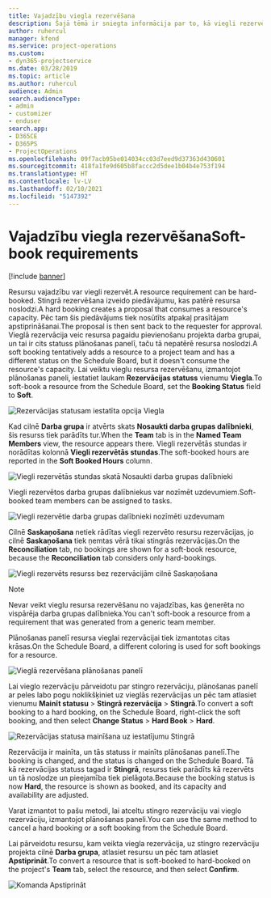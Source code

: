 ```yaml
---
title: Vajadzību viegla rezervēšana
description: Šajā tēmā ir sniegta informācija par to, kā viegli rezervēt vajadzības.
author: ruhercul
manager: kfend
ms.service: project-operations
ms.custom:
- dyn365-projectservice
ms.date: 03/28/2019
ms.topic: article
ms.author: ruhercul
audience: Admin
search.audienceType:
- admin
- customizer
- enduser
search.app:
- D365CE
- D365PS
- ProjectOperations
ms.openlocfilehash: 09f7acb95be014034cc03d7eed9d37363d430601
ms.sourcegitcommit: 418fa1fe9d605b8faccc2d5dee1b04b4e753f194
ms.translationtype: HT
ms.contentlocale: lv-LV
ms.lasthandoff: 02/10/2021
ms.locfileid: "5147392"
---
```

# <a name="soft-book-requirements"></a><span data-ttu-id="39ffe-103">Vajadzību viegla rezervēšana</span><span class="sxs-lookup"><span data-stu-id="39ffe-103">Soft-book requirements</span></span>

[!include [banner](../includes/psa-now-project-operations.md)]

<span data-ttu-id="39ffe-104">Resursu vajadzību var viegli rezervēt.</span><span class="sxs-lookup"><span data-stu-id="39ffe-104">A resource requirement can be hard-booked.</span></span> <span data-ttu-id="39ffe-105">Stingrā rezervēšana izveido piedāvājumu, kas patērē resursa noslodzi.</span><span class="sxs-lookup"><span data-stu-id="39ffe-105">A hard booking creates a proposal that consumes a resource's capacity.</span></span> <span data-ttu-id="39ffe-106">Pēc tam šis piedāvājums tiek nosūtīts atpakaļ prasītājam apstiprināšanai.</span><span class="sxs-lookup"><span data-stu-id="39ffe-106">The proposal is then sent back to the requester for approval.</span></span> <span data-ttu-id="39ffe-107">Vieglā rezervācija veic resursa pagaidu pievienošanu projekta darba grupai, un tai ir cits statuss plānošanas panelī, taču tā nepatērē resursa noslodzi.</span><span class="sxs-lookup"><span data-stu-id="39ffe-107">A soft booking tentatively adds a resource to a project team and has a different status on the Schedule Board, but it doesn't consume the resource's capacity.</span></span> <span data-ttu-id="39ffe-108">Lai veiktu vieglu resursa rezervēšanu, izmantojot plānošanas paneli, iestatiet laukam **Rezervācijas statuss** vienumu **Viegla**.</span><span class="sxs-lookup"><span data-stu-id="39ffe-108">To soft-book a resource from the Schedule Board, set the **Booking Status** field to **Soft**.</span></span>

![Rezervācijas statusam iestatīta opcija Viegla](media/Resource-Management-image77.png)

<span data-ttu-id="39ffe-110">Kad cilnē **Darba grupa** ir atvērts skats **Nosaukti darba grupas dalībnieki**, šis resurss tiek parādīts tur.</span><span class="sxs-lookup"><span data-stu-id="39ffe-110">When the **Team** tab is in the **Named Team Members** view, the resource appears there.</span></span> <span data-ttu-id="39ffe-111">Viegli rezervētās stundas ir norādītas kolonnā **Viegli rezervētās stundas**.</span><span class="sxs-lookup"><span data-stu-id="39ffe-111">The soft-booked hours are reported in the **Soft Booked Hours** column.</span></span>

![Viegli rezervētās stundas skatā Nosaukti darba grupas dalībnieki](media/Resource-Management-image78.png)

<span data-ttu-id="39ffe-113">Viegli rezervētos darba grupas dalībniekus var nozīmēt uzdevumiem.</span><span class="sxs-lookup"><span data-stu-id="39ffe-113">Soft-booked team members can be assigned to tasks.</span></span>

![Viegli rezervētie darba grupas dalībnieki nozīmēti uzdevumam](media/Resource-Management-image79.png)

<span data-ttu-id="39ffe-115">Cilnē **Saskaņošana** netiek rādītas viegli rezervēto resursu rezervācijas, jo cilnē **Saskaņošana** tiek ņemtas vērā tikai stingrās rezervācijas.</span><span class="sxs-lookup"><span data-stu-id="39ffe-115">On the **Reconciliation** tab, no bookings are shown for a soft-book resource, because the **Reconciliation** tab considers only hard-bookings.</span></span>

![Viegli rezervēts resurss bez rezervācijām cilnē Saskaņošana](media/Resource-Management-image80.png)

> [!NOTE]
> <span data-ttu-id="39ffe-117">Nevar veikt vieglu resursa rezervēšanu no vajadzības, kas ģenerēta no vispārēja darba grupas dalībnieka.</span><span class="sxs-lookup"><span data-stu-id="39ffe-117">You can't soft-book a resource from a requirement that was generated from a generic team member.</span></span>

<span data-ttu-id="39ffe-118">Plānošanas panelī resursa vieglai rezervācijai tiek izmantotas citas krāsas.</span><span class="sxs-lookup"><span data-stu-id="39ffe-118">On the Schedule Board, a different coloring is used for soft bookings for a resource.</span></span>

![Vieglā rezervēšana plānošanas panelī](media/Resource-Management-image81.png)

<span data-ttu-id="39ffe-120">Lai vieglo rezervāciju pārveidotu par stingro rezervāciju, plānošanas panelī ar peles labo pogu noklikšķiniet uz vieglās rezervācijas un pēc tam atlasiet vienumu **Mainīt statusu** \> **Stingrā rezervācija** \> **Stingrā**.</span><span class="sxs-lookup"><span data-stu-id="39ffe-120">To convert a soft booking to a hard booking, on the Schedule Board, right-click the soft booking, and then select **Change Status** \> **Hard Book** \> **Hard**.</span></span>

![Rezervācijas statusa mainīšana uz iestatījumu Stingrā](media/Resource-Management-image82.png)

<span data-ttu-id="39ffe-122">Rezervācija ir mainīta, un tās statuss ir mainīts plānošanas panelī.</span><span class="sxs-lookup"><span data-stu-id="39ffe-122">The booking is changed, and the status is changed on the Schedule Board.</span></span> <span data-ttu-id="39ffe-123">Tā kā rezervācijas statuss tagad ir **Stingrā**, resurss tiek parādīts kā rezervēts un tā noslodze un pieejamība tiek pielāgota.</span><span class="sxs-lookup"><span data-stu-id="39ffe-123">Because the booking status is now **Hard**, the resource is shown as booked, and its capacity and availability are adjusted.</span></span>

<span data-ttu-id="39ffe-124">Varat izmantot to pašu metodi, lai atceltu stingro rezervāciju vai vieglo rezervāciju, izmantojot plānošanas paneli.</span><span class="sxs-lookup"><span data-stu-id="39ffe-124">You can use the same method to cancel a hard booking or a soft booking from the Schedule Board.</span></span>

<span data-ttu-id="39ffe-125">Lai pārveidotu resursu, kam veikta viegla rezervācija, uz stingro rezervāciju projekta cilnē **Darba grupa**, atlasiet resursu un pēc tam atlasiet **Apstiprināt**.</span><span class="sxs-lookup"><span data-stu-id="39ffe-125">To convert a resource that is soft-booked to hard-booked on the project's **Team** tab, select the resource, and then select **Confirm**.</span></span>

![Komanda Apstiprināt](media/Resource-Management-image83.png)
